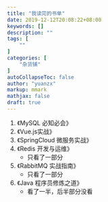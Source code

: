 ```yaml
---
title: "我读完的书单"
date: 2019-12-12T20:08:22+08:00
keywords: []
description: ""
tags: [
    ""
]
categories: [
    "杂货铺"
]
autoCollapseToc: false
author: "yuanzx"
markup: mmark
mathjax: false
draft: true
---
```


1. 《MySQL 必知必会》
2. 《Vue.js实战》
3. 《SpringCloud 微服务实战》
4. 《Redis 开发与运维》
   - 只看了一部分
5. 《RabbitMQ 实战指南》
   - 只看了一部分
6. 《Java 程序员修炼之道》
   - 看了一半，后半部分没看